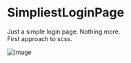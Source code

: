 # SimpliestLoginPage

Just a simple login page. Nothing more.  
First approach to scss.

![image](https://user-images.githubusercontent.com/26163208/229910477-49fb2909-f0d7-4dfd-8f07-3136359794c5.png)
